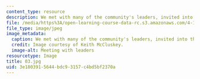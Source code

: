 ```yaml
---
content_type: resource
description: We met with many of the community's leaders, invited into their homes.
file: /media/https%3A/open-learning-course-data-rc.s3.amazonaws.com/4-170-ecuador-workshop-fall-2006/3e1803915644bdc93157c4bd5bf2370a_03.jpg
file_type: image/jpeg
image_metadata:
  caption: We met with many of the community's leaders, invited into their homes.
  credit: Image courtesy of Keith McCluskey.
  image-alt: Meeting with leaders
resourcetype: Image
title: 03.jpg
uid: 3e180391-5644-bdc9-3157-c4bd5bf2370a
---
```

